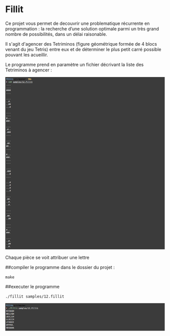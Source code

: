 # Fillit

Ce projet vous permet de decouvrir une problematique récurrente en programmation : la recherche d’une solution optimale parmi un très grand nombre de possibilités, dans un délai raisonable.

Il s'agit d'agencer des Tetriminos (figure géométrique formée de 4 blocs venant du jeu Tetris) entre eux et de déterminer le plus petit carré possible pouvant les acueillir.

Le programme prend en paramètre un fichier décrivant la liste des Tetriminos à agencer :

![alt text](ressources/map.png "map")

Chaque pièce se voit attribuer une lettre

##compiler le programme
dans le dossier du projet :
```
make
```

##executer le programme
```
./fillit samples/12.fillit
```

![alt text](ressources/output.png "output")
